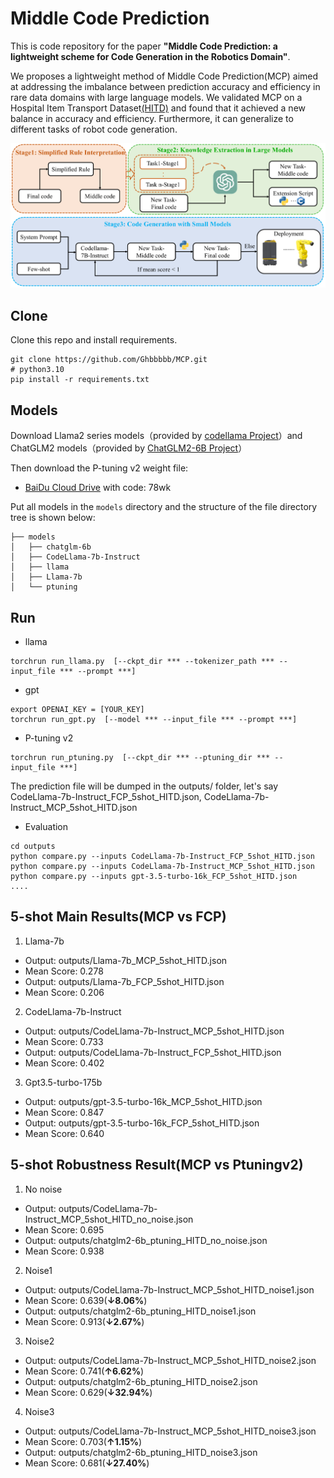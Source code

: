 # Middle Code Prediction
This is code repository for the paper **"Middle Code Prediction: a lightweight scheme for Code Generation in the Robotics Domain"**.  

We proposes a lightweight method of Middle Code Prediction(MCP) aimed at addressing the imbalance between prediction accuracy and efficiency in rare data domains with large language models. We validated MCP on a Hospital Item Transport Dataset[(HITD)](data/README.md) and found that it achieved a new balance in accuracy and efficiency. Furthermore, it can generalize to different tasks of robot code generation.

![Introduction of MCP](https://github.com/Ghbbbbb/MCP/blob/main/assets/MCP.png)
## Clone
Clone this repo and install requirements. 

    git clone https://github.com/Ghbbbbb/MCP.git
    # python3.10
    pip install -r requirements.txt

## Models
Download Llama2 series models（provided by [codellama Project](https://github.com/meta-llama/codellama)）and ChatGLM2 models（provided by [ChatGLM2-6B Project](https://github.com/THUDM/ChatGLM2-6B)）

Then download the P-tuning v2 weight file:
- [BaiDu Cloud Drive](https://pan.baidu.com/s/1cuTCQmiQzp33NFfk682jFA) with code: 78wk

Put all models in the `models`  directory and the structure of the file directory tree is shown below:

```
├── models
│   ├── chatglm-6b
│   ├── CodeLlama-7b-Instruct
│   ├── llama
│   ├── Llama-7b
│   └── ptuning
```

## Run

- llama
```
torchrun run_llama.py  [--ckpt_dir *** --tokenizer_path *** --input_file *** --prompt ***]
```

- gpt
```
export OPENAI_KEY = [YOUR_KEY]
torchrun run_gpt.py  [--model *** --input_file *** --prompt ***]
```
- P-tuning v2
```
torchrun run_ptuning.py  [--ckpt_dir *** --ptuning_dir *** --input_file ***]
```

The prediction file will be dumped in the outputs/ folder, let's say CodeLlama-7b-Instruct_FCP_5shot_HITD.json, CodeLlama-7b-Instruct_MCP_5shot_HITD.json

- Evaluation
```
cd outputs
python compare.py --inputs CodeLlama-7b-Instruct_FCP_5shot_HITD.json
python compare.py --inputs CodeLlama-7b-Instruct_MCP_5shot_HITD.json
python compare.py --inputs gpt-3.5-turbo-16k_FCP_5shot_HITD.json
....
```

## 5-shot Main Results(MCP vs FCP)
1. Llama-7b
- Output: outputs/Llama-7b_MCP_5shot_HITD.json
- Mean Score: 0.278  
- Output: outputs/Llama-7b_FCP_5shot_HITD.json
- Mean Score: 0.206  
2. CodeLlama-7b-Instruct
- Output: outputs/CodeLlama-7b-Instruct_MCP_5shot_HITD.json
- Mean Score: 0.733  
- Output: outputs/CodeLlama-7b-Instruct_FCP_5shot_HITD.json
- Mean Score: 0.402  
3. Gpt3.5-turbo-175b
- Output: outputs/gpt-3.5-turbo-16k_MCP_5shot_HITD.json
- Mean Score: 0.847  
- Output: outputs/gpt-3.5-turbo-16k_FCP_5shot_HITD.json
- Mean Score: 0.640  

## 5-shot Robustness Result(MCP vs Ptuningv2)
1. No noise
- Output: outputs/CodeLlama-7b-Instruct_MCP_5shot_HITD_no_noise.json
- Mean Score: 0.695  
- Output: outputs/chatglm2-6b_ptuning_HITD_no_noise.json
- Mean Score: 0.938  
2. Noise1
- Output: outputs/CodeLlama-7b-Instruct_MCP_5shot_HITD_noise1.json
- Mean Score: 0.639(**↓8.06%**)  
- Output: outputs/chatglm2-6b_ptuning_HITD_noise1.json
- Mean Score: 0.913(**↓2.67%**)  
3. Noise2
- Output: outputs/CodeLlama-7b-Instruct_MCP_5shot_HITD_noise2.json
- Mean Score: 0.741(**↑6.62%**)  
- Output: outputs/chatglm2-6b_ptuning_HITD_noise2.json
- Mean Score: 0.629(**↓32.94%**)  
4. Noise3
- Output: outputs/CodeLlama-7b-Instruct_MCP_5shot_HITD_noise3.json
- Mean Score: 0.703(**↑1.15%**)  
- Output: outputs/chatglm2-6b_ptuning_HITD_noise3.json
- Mean Score: 0.681(**↓27.40%**)